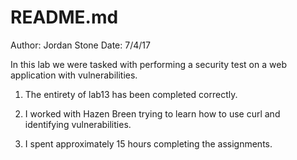 # README.md 

Author:	Jordan Stone
Date:	7/4/17

In this lab we were tasked with performing a security test on a web application 
with vulnerabilities.

1) The entirety of lab13 has been completed correctly. 

2) I worked with Hazen Breen trying to learn how to use curl and identifying vulnerabilities. 

3) I spent approximately 15 hours completing the assignments.